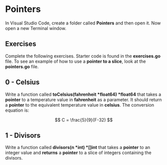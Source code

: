 # Pointers

In Visual Studio Code, create a folder called **Pointers** and then open it. Now open a new Terminal window. 

## Exercises

Complete the following exercises.  Starter code is found in the **exercises.go** file.  To see an example of how to use a **pointer to a slice**, look at the **pointers.go** file.

## 0 - Celsius

Write a function called **toCelsius(fahrenheit \*float64) \*float64** that takes a **pointer** to a temperature value in **fahrenheit** as a parameter.  It should return a **pointer** to the equivalent temperature value in **celsius**.  The conversion equation is:

$$ C = \frac{5}{9}(F-32) $$

## 1 - Divisors

Write a function called **divisors(n \*int) \*[]int** that takes a **pointer** to an integer value and **returns** a **pointer** to a slice of integers containing the divisors.